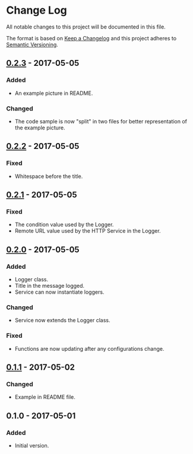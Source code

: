 # Change Log
All notable changes to this project will be documented in this file.

The format is based on [Keep a Changelog](http://keepachangelog.com/)
and this project adheres to [Semantic Versioning](http://semver.org/).

## [0.2.3] - 2017-05-05
### Added
- An example picture in README.

### Changed
- The code sample is now "split" in two files for better representation of the example picture.

## [0.2.2] - 2017-05-05
### Fixed
- Whitespace before the title.

## [0.2.1] - 2017-05-05
### Fixed
- The condition value used by the Logger.
- Remote URL value used by the HTTP Service in the Logger.

## [0.2.0] - 2017-05-05
### Added
- Logger class.
- Title in the message logged.
- Service can now instantiate loggers.

### Changed
- Service now extends the Logger class.

### Fixed
- Functions are now updating after any configurations change.

## [0.1.1] - 2017-05-02
### Changed
- Example in README file.

## 0.1.0 - 2017-05-01
### Added
- Initial version.

[0.2.3]: https://github.com/gbrlsnchs/angry-log/compare/v0.2.2...v0.2.3
[0.2.2]: https://github.com/gbrlsnchs/angry-log/compare/v0.2.1...v0.2.2
[0.2.1]: https://github.com/gbrlsnchs/angry-log/compare/v0.2.0...v0.2.1
[0.2.0]: https://github.com/gbrlsnchs/angry-log/compare/v0.1.1...v0.2.0
[0.1.1]: https://github.com/gbrlsnchs/angry-log/compare/v0.1.0...v0.1.1

